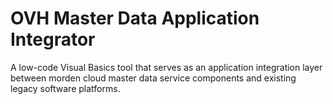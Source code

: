 **OVH Master Data Application Integrator**
===
A low-code Visual Basics tool that serves as an application integration layer between morden cloud master data service components and existing legacy software platforms.
